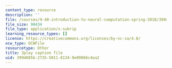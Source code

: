 ```yaml
---
content_type: resource
description: ''
file: /courses/9-40-introduction-to-neural-computation-spring-2018/399d605b2735501181349e09866c4ea2_PnJEj6TokDA.vtt
file_size: 90434
file_type: application/x-subrip
learning_resource_types: []
license: https://creativecommons.org/licenses/by-nc-sa/4.0/
ocw_type: OCWFile
resourcetype: Other
title: 3play caption file
uid: 399d605b-2735-5011-8134-9e09866c4ea2
---
```

